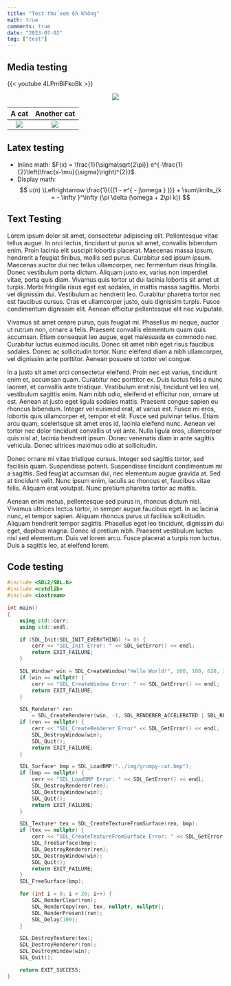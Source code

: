 ```yaml
---
title: "Test thử xem ổn không"
math: true
comments: true
date: "2023-07-02"
tag: ["test"]
---
```


## Media testing

{{< youtube 4LPmBiFkoBk >}}

<center>
<img src="https://i.pinimg.com/originals/9f/75/a5/9f75a57a63c19662473771d349da5af3.jpg">
</center>

A cat           |  Another cat
:-------------------------:|:-------------------------:
<img src="https://st3.depositphotos.com/34206678/36588/i/600/depositphotos_365880846-stock-photo-beautiful-cat-fashionable-breed-scottish.jpg"> | <img src="https://st3.depositphotos.com/34206678/36588/i/600/depositphotos_365880846-stock-photo-beautiful-cat-fashionable-breed-scottish.jpg">

## Latex testing
- Inline math: $F(x) = \frac{1}{\sigma\sqrt{2\pi}} e^{-\frac{1}{2}\left(\frac{x-\mu}{\sigma}\right)^{2}}$.
- Display math:
$$
u(n) \Leftrightarrow \frac{1}{{(1 - e^{ - j\omega } )}} + \sum\limits_{k =  - \infty }^\infty  {\pi \delta (\omega  + 2\pi k)}
$$

## Text Testing

Lorem ipsum dolor sit amet, consectetur adipiscing elit. Pellentesque vitae tellus augue. In orci lectus, tincidunt ut purus sit amet, convallis bibendum enim. Proin lacinia elit suscipit lobortis placerat. Maecenas massa ipsum, hendrerit a feugiat finibus, mollis sed purus. Curabitur sed ipsum ipsum. Maecenas auctor dui nec tellus ullamcorper, nec fermentum risus fringilla. Donec vestibulum porta dictum. Aliquam justo ex, varius non imperdiet vitae, porta quis diam. Vivamus quis tortor ut dui lacinia lobortis sit amet ut turpis. Morbi fringilla risus eget est sodales, in mattis massa sagittis. Morbi vel dignissim dui. Vestibulum ac hendrerit leo. Curabitur pharetra tortor nec est faucibus cursus. Cras et ullamcorper justo, quis dignissim turpis. Fusce condimentum dignissim elit. Aenean efficitur pellentesque elit nec vulputate.

Vivamus sit amet ornare purus, quis feugiat mi. Phasellus mi neque, auctor ut rutrum non, ornare a felis. Praesent convallis elementum quam quis accumsan. Etiam consequat leo augue, eget malesuada ex commodo nec. Curabitur luctus euismod iaculis. Donec sit amet nibh eget risus faucibus sodales. Donec ac sollicitudin tortor. Nunc eleifend diam a nibh ullamcorper, vel dignissim ante porttitor. Aenean posuere ut tortor vel congue.

In a justo sit amet orci consectetur eleifend. Proin nec est varius, tincidunt enim et, accumsan quam. Curabitur nec porttitor ex. Duis luctus felis a nunc laoreet, et convallis ante tristique. Vestibulum erat nisi, tincidunt vel leo vel, vestibulum sagittis enim. Nam nibh odio, eleifend et efficitur non, ornare ut est. Aenean at justo eget ligula sodales mattis. Praesent congue sapien eu rhoncus bibendum. Integer vel euismod erat, at varius est. Fusce mi eros, lobortis quis ullamcorper et, tempor et elit. Fusce sed pulvinar tellus. Etiam arcu quam, scelerisque sit amet eros id, lacinia eleifend nunc. Aenean vel tortor nec dolor tincidunt convallis ut vel ante. Nulla ligula eros, ullamcorper quis nisl at, lacinia hendrerit ipsum. Donec venenatis diam in ante sagittis vehicula. Donec ultrices maximus odio at sollicitudin.

Donec ornare mi vitae tristique cursus. Integer sed sagittis tortor, sed facilisis quam. Suspendisse potenti. Suspendisse tincidunt condimentum mi a sagittis. Sed feugiat accumsan dui, nec elementum augue gravida at. Sed at tincidunt velit. Nunc ipsum enim, iaculis ac rhoncus et, faucibus vitae felis. Aliquam erat volutpat. Nunc pretium pharetra tortor ac mattis.

Aenean enim metus, pellentesque sed purus in, rhoncus dictum nisl. Vivamus ultrices lectus tortor, in semper augue faucibus eget. In ac lacinia nunc, et tempor sapien. Aliquam rhoncus purus ut facilisis sollicitudin. Aliquam hendrerit tempor sagittis. Phasellus eget leo tincidunt, dignissim dui eget, dapibus magna. Donec id pretium nibh. Praesent vestibulum luctus nisl sed elementum. Duis vel lorem arcu. Fusce placerat a turpis non luctus. Duis a sagittis leo, at eleifend lorem.

## Code testing

```cpp
#include <SDL2/SDL.h>
#include <cstdlib>
#include <iostream>

int main()
{
    using std::cerr;
    using std::endl;

    if (SDL_Init(SDL_INIT_EVERYTHING) != 0) {
        cerr << "SDL_Init Error: " << SDL_GetError() << endl;
        return EXIT_FAILURE;
    }

    SDL_Window* win = SDL_CreateWindow("Hello World!", 100, 100, 620, 387, SDL_WINDOW_SHOWN);
    if (win == nullptr) {
        cerr << "SDL_CreateWindow Error: " << SDL_GetError() << endl;
        return EXIT_FAILURE;
    }

    SDL_Renderer* ren
        = SDL_CreateRenderer(win, -1, SDL_RENDERER_ACCELERATED | SDL_RENDERER_PRESENTVSYNC);
    if (ren == nullptr) {
        cerr << "SDL_CreateRenderer Error" << SDL_GetError() << endl;
        SDL_DestroyWindow(win);
        SDL_Quit();
        return EXIT_FAILURE;
    }

    SDL_Surface* bmp = SDL_LoadBMP("../img/grumpy-cat.bmp");
    if (bmp == nullptr) {
        cerr << "SDL_LoadBMP Error: " << SDL_GetError() << endl;
        SDL_DestroyRenderer(ren);
        SDL_DestroyWindow(win);
        SDL_Quit();
        return EXIT_FAILURE;
    }

    SDL_Texture* tex = SDL_CreateTextureFromSurface(ren, bmp);
    if (tex == nullptr) {
        cerr << "SDL_CreateTextureFromSurface Error: " << SDL_GetError() << endl;
        SDL_FreeSurface(bmp);
        SDL_DestroyRenderer(ren);
        SDL_DestroyWindow(win);
        SDL_Quit();
        return EXIT_FAILURE;
    }
    SDL_FreeSurface(bmp);

    for (int i = 0; i < 20; i++) {
        SDL_RenderClear(ren);
        SDL_RenderCopy(ren, tex, nullptr, nullptr);
        SDL_RenderPresent(ren);
        SDL_Delay(100);
    }

    SDL_DestroyTexture(tex);
    SDL_DestroyRenderer(ren);
    SDL_DestroyWindow(win);
    SDL_Quit();

    return EXIT_SUCCESS;
}
```
